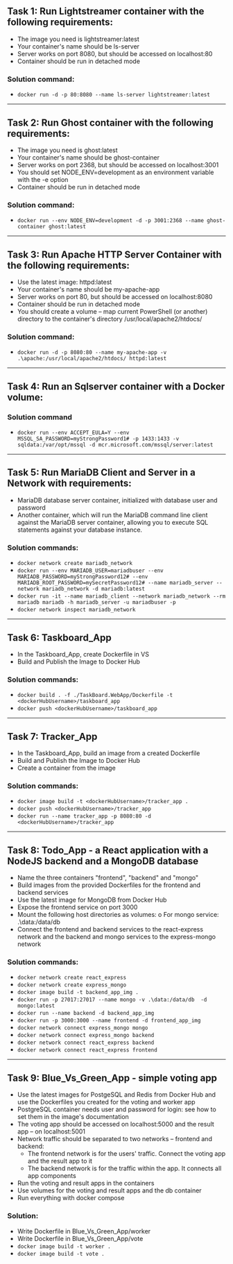 ## Task 1: Run Lightstreamer container with the following requirements:

- The image you need is lightstreamer:latest
- Your container's name should be ls-server
- Server works on port 8080, but should be accessed on localhost:80
- Container should be run in detached mode

### Solution command:
-   `docker run -d -p 80:8080 --name ls-server lightstreamer:latest`

___

## Task 2: Run Ghost container with the following requirements:

- The image you need is ghost:latest
- Your container's name should be ghost-container
- Server works on port 2368, but should be accessed on localhost:3001
- You should set NODE_ENV=development as an environment variable with the -e option
- Container should be run in detached mode

### Solution command:
-   `docker run --env NODE_ENV=development -d -p 3001:2368 --name ghost-container ghost:latest`

___

## Task 3: Run Apache HTTP Server Container with the following requirements:

- Use the latest image: httpd:latest
- Your container's name should be my-apache-app
- Server works on port 80, but should be accessed on localhost:8080
- Container should be run in detached mode
- You should create a volume – map current PowerShell (or another) directory to the container's directory
/usr/local/apache2/htdocs/

### Solution command:
-   `docker run -d -p 8080:80 --name my-apache-app -v .\apache:/usr/local/apache2/htdocs/ httpd:latest`

___

## Task 4: Run an Sqlserver container with a Docker volume:

### Solution command
-   `docker run --env ACCEPT_EULA=Y --env MSSQL_SA_PASSWORD=myStrongPassword1# -p 1433:1433 -v sqldata:/var/opt/mssql -d mcr.microsoft.com/mssql/server:latest`

___

## Task 5: Run MariaDB Client and Server in a Network with requirements:

-  MariaDB database server container, initialized with database user and password
- Another container, which will run the MariaDB command line client against the MariaDB server container,
allowing you to execute SQL statements against your database instance.

### Solution commands:
-   `docker network create mariadb_network`
-   `docker run --env MARIADB_USER=mariadbuser --env MARIADB_PASSWORD=myStrongPassword12# --env MARIADB_ROOT_PASSWORD=mySecretPassword12# --name mariadb_server --network mariadb_network -d mariadb:latest`
-   `docker run -it --name mariadb_client --network mariadb_network --rm mariadb mariadb -h mariadb_server -u mariadbuser -p`
-   `docker network inspect mariadb_network`

___


## Task 6: Taskboard_App
- In the Taskboard_App, create Dockerfile in VS
- Build and Publish the Image to Docker Hub

### Solution commands:
-   `docker build . -f ./TaskBoard.WebApp/Dockerfile -t <dockerHubUsername>/taskboard_app`
-   `docker push <dockerHubUsername>/taskboard_app`

___


## Task 7: Tracker_App
- In the Taskboard_App, build an image from a created Dockerfile
- Build and Publish the Image to Docker Hub
- Create a container from the image

### Solution commands:
-   `docker image build -t <dockerHubUsername>/tracker_app .`
-   `docker push <dockerHubUsername>/tracker_app`
-   `docker run --name tracker_app -p 8080:80 -d <dockerHubUsername>/tracker_app`

___


## Task 8: Todo_App - a React application with a NodeJS backend and a MongoDB database
- Name the three containers "frontend", "backend" and "mongo"
- Build images from the provided Dockerfiles for the frontend and backend services
- Use the latest image for MongoDB from Docker Hub
- Expose the frontend service on port 3000
- Mount the following host directories as volumes:
o For mongo service: .\data:/data/db
- Connect the frontend and backend services to the react-express network and the backend and mongo
services to the express-mongo network

### Solution commands:
-   `docker network create react_express`
-   `docker network create express_mongo`
-   `docker image build -t backend_app_img .`
-   `docker run -p 27017:27017 --name mongo -v .\data:/data/db  -d mongo:latest`
-   `docker run --name backend -d backend_app_img`
-   `docker run -p 3000:3000 --name frontend -d frontend_app_img`
-   `docker network connect express_mongo mongo`
-   `docker network connect express_mongo backend`
-   `docker network connect react_express backend`
-   `docker network connect react_express frontend`

___

## Task 9: Blue_Vs_Green_App - simple voting app
- Use the latest images for PostgeSQL and Redis from Docker Hub and use the Dockerfiles you created for the 
voting and worker app
- PostgreSQL container needs user and password for login: see how to set them in the image's 
documentation
- The voting app should be accessed on localhost:5000 and the result app – on localhost:5001
- Network traffic should be separated to two networks – frontend and backend:
    - The frontend network is for the users' traffic. Connect the voting app and the result app to it
    - The backend network is for the traffic within the app. It connects all app components
- Run the voting and result apps in the containers
- Use volumes for the voting and result apps and the db container
- Run everything with docker compose

### Solution:
-   Write Dockerfile in Blue_Vs_Green_App/worker
-   Write Dockerfile in Blue_Vs_Green_App/vote
-   `docker image build -t worker .`
-   `docker image build -t vote .`